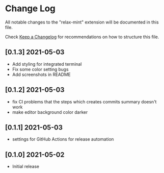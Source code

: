 # Change Log

All notable changes to the "relax-mint" extension will be documented in this file.

Check [Keep a Changelog](http://keepachangelog.com/) for recommendations on how to structure this file.

## [0.1.3] 2021-05-03

- Add styling for integrated terminal
- Fix some color setting bugs
- Add screenshots in README

## [0.1.2] 2021-05-03

- fix CI problems that the steps which creates commits summary doesn't work
- make editor background color darker

## [0.1.1] 2021-05-03

- settings for GitHub Actions for release automation

## [0.1.0] 2021-05-02

- Initial release
